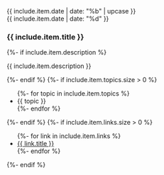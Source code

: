 <section class="{{include.type}} card{% if include.item.featured %} featured{% endif %}">
  <div class="date">
    <div class="month">
      {{ include.item.date | date: "%b" | upcase }}
    </div>
    <div class="day">
      {{ include.item.date | date: "%d" }}
    </div>
  </div>
  <div class="details">
    <h3>{{ include.item.title }}</h3>
    {%- if include.item.description %}
    <p>{{ include.item.description }}</p>
    {%- endif %}
    {%- if include.item.topics.size > 0 %}
    <ul class="topics">
      {%- for topic in include.item.topics %}
      <li>{{ topic }}</li>
      {%- endfor %}
    </ul>
    {%- endif %}
    {%- if include.item.links.size > 0 %}
    <ul class="links">
      {%- for link in include.item.links %}
      <li><a href="{{ link.href | relative_url }}">{{ link.title }}</a></li>
      {%- endfor %}
    </ul>
    {%- endif %}
  </div>
</section>
